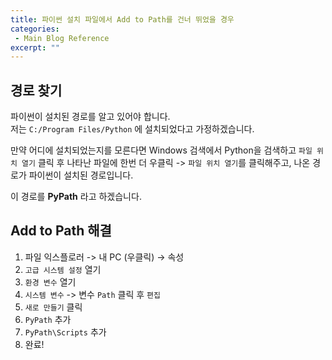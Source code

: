 ```yaml
---
title: 파이썬 설치 파일에서 Add to Path를 건너 뛰었을 경우
categories:
 - Main Blog Reference
excerpt: ""
---
```


## 경로 찾기
파이썬이 설치된 경로를 알고 있어야 합니다.  
저는 `C:/Program Files/Python` 에 설치되었다고 가정하겠습니다.  

만약 어디에 설치되었는지를 모른다면 Windows 검색에서 Python을 검색하고 `파일 위치 열기` 
클릭 후 나타난 파일에 한번 더 우클릭 -> `파일 위치 열기`를 클릭해주고, 나온 경로가 파이썬이 설치된 경로입니다.  

이 경로를 **PyPath** 라고 하겠습니다.

## Add to Path 해결
1. 파일 익스플로러 -> 내 PC (우클릭) -> 속성
2. `고급 시스템 설정` 열기
3. `환경 변수` 열기
4. `시스템 변수` -> 변수 `Path` 클릭 후 `편집`
5. `새로 만들기` 클릭
6. `PyPath` 추가
7. `PyPath\Scripts` 추가
8. 완료!
